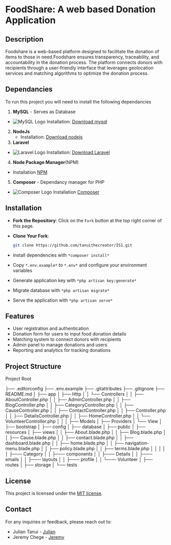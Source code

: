 # **FoodShare: A web based Donation Application**
## Description 
Foodshare is a web-based platform designed to facilitate the donation of items to those in need.Foodshare ensures transparency, traceability, and accountability in the donation process. The platform connects donors with recipients through a user-friendly interface that leverages geolocation services and matching algorithms to optimize the donation process.

## Dependancies
To run this project you will need to install the following dependancies

1. **MySQL** - Serves as Database
- ![MySQL Logo](https://www.mysql.com/common/logos/logo-mysql-170x115.png)
    Installation: [Download mysql](https://dev.mysql.com/downloads/installer/)
2. **NodeJs** 
   - Installation: [Download nodejs](https://nodejs.org/en/download/package-manager)
3. **Laravel** 
 - ![Laravel Logo](https://laravel.com/img/logomark.min.svg)
   Installation:  [Download Laravel](https://laravel.com/docs/11.x/installation)
4. **Node Package Manager**(NPM)
  -  Installation [NPM](https://www.npmjs.com/)
5. **Composer** - Dependancy manager for PHP
- ![Composer Logo](https://getcomposer.org/img/logo-composer-transparent5.png)
  Installation [Composer](https://getcomposer.org/) 


## Installation
- **Fork the Repository**:
    Click on the `Fork` button at the top right corner of this page.

- **Clone Your Fork**:
    ```bash
    git clone https://github.com/tanuithecreator/IS1.git
    ```
- Install dependencies with `*composer install*`
- Copy `*.env.example*` to `*.env*` and configure your environment variables
- Generate application key with `*php artisan key:generate*`
- Migrate database with `*php artisan migrate*`
- Serve the application with `*php artisan serve*`

## Features
- User registration and authentication
- Donation form for users to input food donation details
- Matching system to connect donors with recipients
- Admin panel to manage donations and users
- Reporting and analytics for tracking donations

## Project Structure
Project Root

├── .editorconfig
├── .env.example
├── .gitattributes
├── .gitignore
├── README.md
│
├── app
│ ├── Http
│ │ └── Controllers
│ │ ├── AboutController.php
│ │ ├── AdminController.php
│ │ ├── BlogController.php
│ │ ├── CategoryController.php
│ │ ├── CauseController.php
│ │ ├── ContactController.php
│ │ ├── Controller.php
│ │ ├── DetailsController.php
│ │ ├── HomeController.php
│ │ └── VolunteerController.php
│ │
│ ├── Models
│ ├── Providers
│ └── View
│
├── bootstrap
│
├── config
│
├── database
│
├── public
│
├── resources
│ ├── views
│ │ ├── About.blade.php
│ │ ├── Blog.blade.php
│ │ ├── Cause.blade.php
│ │ ├── contact.blade.php
│ │ ├── dashboard.blade.php
│ │ ├── home.blade.php
│ │ ├── navigation-menu.blade.php
│ │ ├── policy.blade.php
│ │ ├── terms.blade.php
│ │ │
│ │ ├─── Category
│ │ ├─── components
│ │ ├─── Details
│ │ ├─── emails
│ │ ├─── layouts
│ │ ├─── profile
│ │ └─── Volunteer
│
├── routes
│
├── storage
│
└── tests

## License
This project is licensed under the [MIT license](https://opensource.org/licenses/MIT).


##  Contact
For any inquiries or feedback, please reach out to:

- Julian Tanui - [Julian](mailto:juliankipkoskei@gmail.com)
- Jeremy Chege - [Jeremy](mailto:jeremychege@gmail.com)